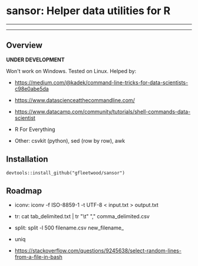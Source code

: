 # sansor: Helper data utilities for R
------------------------
------------------------

## Overview

**UNDER DEVELOPMENT**

Won't work on Windows. Tested on Linux. Helped by:

* https://medium.com/@kadek/command-line-tricks-for-data-scientists-c98e0abe5da

* https://www.datascienceatthecommandline.com/

* https://www.datacamp.com/community/tutorials/shell-commands-data-scientist

* R For Everything

* Other: csvkit (python), sed (row by row), awk

## Installation

`devtools::install_github("gfleetwood/sansor")`

## Roadmap

* iconv: iconv -f ISO-8859-1 -t UTF-8 < input.txt > output.txt

* tr: cat tab_delimited.txt | tr "\\t" "," comma_delimited.csv

* split: split -l 500 filename.csv new_filename_

* uniq

* https://stackoverflow.com/questions/9245638/select-random-lines-from-a-file-in-bash
